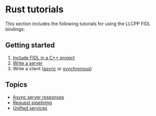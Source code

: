 # Rust tutorials

This section includes the following tutorials for using the LLCPP
FIDL bindings:

## Getting started

1. [Include FIDL in a C++ project][using-fidl]
2. [Write a server][server]
3. Write a client ([async][async] or [synchronous][sync])

## Topics

* [Async server responses][async-completers]
* [Request pipelining][pipelining]
* [Unified services][services]

<!-- xrefs -->
[using-fidl]: basics/using-fidl.md
[server]: basics/server.md
[async]: basics/client.md
[sync]: basics/sync-client.md
[pipelining]: topics/request-pipelining.md
[services]: topics/services.md
[async-completers]: topics/async-completer.md

